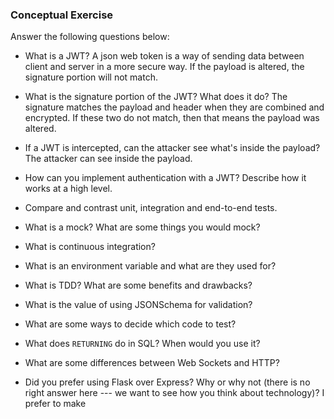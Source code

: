 ### Conceptual Exercise

Answer the following questions below:

- What is a JWT?
A json web token is a way of sending data between client and server in a more secure way. If the payload is altered, the signature portion will not match. 

- What is the signature portion of the JWT?  What does it do?
The signature matches the payload and header when they are combined and encrypted. If these two do not match, then that means the payload was altered.

- If a JWT is intercepted, can the attacker see what's inside the payload?
The attacker can see inside the payload. 

- How can you implement authentication with a JWT?  Describe how it works at a high level.

- Compare and contrast unit, integration and end-to-end tests.

- What is a mock? What are some things you would mock?

- What is continuous integration?

- What is an environment variable and what are they used for?

- What is TDD? What are some benefits and drawbacks?

- What is the value of using JSONSchema for validation?

- What are some ways to decide which code to test?

- What does `RETURNING` do in SQL? When would you use it?

- What are some differences between Web Sockets and HTTP?

- Did you prefer using Flask over Express? Why or why not (there is no right
  answer here --- we want to see how you think about technology)?
  I prefer to make 
